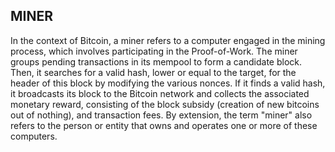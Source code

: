 ## MINER

In the context of Bitcoin, a miner refers to a computer engaged in the mining process, which involves participating in the Proof-of-Work. The miner groups pending transactions in its mempool to form a candidate block. Then, it searches for a valid hash, lower or equal to the target, for the header of this block by modifying the various nonces. If it finds a valid hash, it broadcasts its block to the Bitcoin network and collects the associated monetary reward, consisting of the block subsidy (creation of new bitcoins out of nothing), and transaction fees. By extension, the term "miner" also refers to the person or entity that owns and operates one or more of these computers.